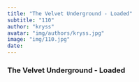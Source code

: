 ```yaml
---
title: "The Velvet Underground - Loaded"
subtitle: "110"
author: "kryss"
avatar: "img/authors/kryss.jpg"
image: "img/110.jpg"
date:
---
```


### The Velvet Underground - Loaded
